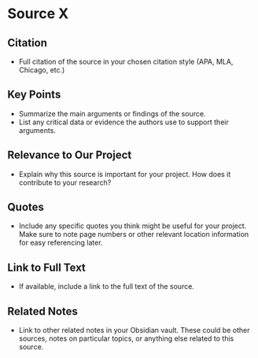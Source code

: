 # Source X

## Citation

- Full citation of the source in your chosen citation style (APA, MLA, Chicago, etc.)

## Key Points

- Summarize the main arguments or findings of the source.
- List any critical data or evidence the authors use to support their arguments.

## Relevance to Our Project

- Explain why this source is important for your project. How does it contribute to your research?

## Quotes

- Include any specific quotes you think might be useful for your project. Make sure to note page numbers or other relevant location information for easy referencing later.

## Link to Full Text

- If available, include a link to the full text of the source. 

## Related Notes

- Link to other related notes in your Obsidian vault. These could be other sources, notes on particular topics, or anything else related to this source.
